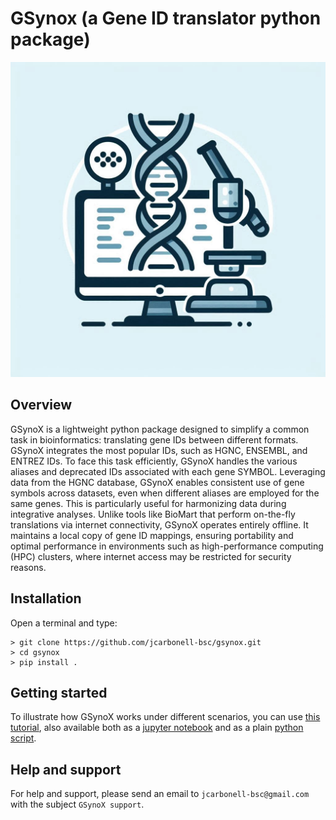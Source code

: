 # GSynox (a Gene ID translator python package)

![GSynoX logo](docs/logo.png)

## Overview

GSynoX is a lightweight python package designed to simplify a common task in bioinformatics: translating gene IDs between different formats. GSynoX integrates the most popular IDs, such as HGNC, ENSEMBL, and ENTREZ IDs. To face this task efficiently, GSynoX handles the various aliases and deprecated IDs associated with each gene SYMBOL. Leveraging data from the HGNC database, GSynoX enables consistent use of gene symbols across datasets, even when different aliases are employed for the same genes. This is particularly useful for harmonizing data during integrative analyses. Unlike tools like BioMart that perform on-the-fly translations via internet connectivity, GSynoX operates entirely offline. It maintains a local copy of gene ID mappings, ensuring portability and optimal performance in environments such as high-performance computing (HPC) clusters, where internet access may be restricted for security reasons.


## Installation

Open a terminal and type:

```
> git clone https://github.com/jcarbonell-bsc/gsynox.git
> cd gsynox
> pip install .
```

## Getting started

To illustrate how GSynoX works under different scenarios, you can use [this tutorial](docs/getting_started_with_gsynox.md), also available both as a [jupyter notebook](docs/getting_started_with_gsynox.ipynb) and as a plain [python script](docs/getting_started_with_gsynox.py).

## Help and support

For help and support, please send an email to `jcarbonell-bsc@gmail.com` with the subject `GSynoX support`.
